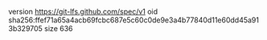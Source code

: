 version https://git-lfs.github.com/spec/v1
oid sha256:ffef71a65a4acb69fcbc687e5c60c0de9e3a4b77840d11e60dd45a913b329705
size 636
